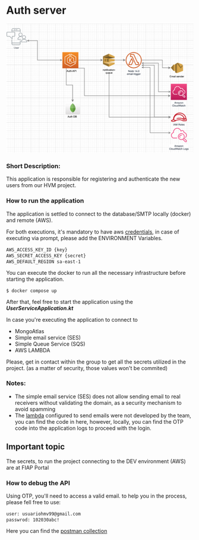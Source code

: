 # Auth server

![](./arch.png)

### Short Description:
This application is responsible for registering and authenticate
the new users from our HVM project.

### How to run the application

The application is settled to connect to the database/SMTP locally (docker) and
remote (AWS).

For both executions, it's mandatory to have aws [credentials](https://docs.aws.amazon.com/cli/latest/userguide/cli-configure-envvars.html),
in case of executing via prompt, please add the ENVIRONMENT Variables.

```
AWS_ACCESS_KEY_ID {key}
AWS_SECRET_ACCESS_KEY {secret}
AWS_DEFAULT_REGION sa-east-1
```

You can execute the docker to run all the necessary infrastructure before starting the application.

```
$ docker compose up
```

After that, feel free to start the application using the _**UserServiceApplication.kt**_

In case you're executing the application to connect to 

- MongoAtlas
- Simple email service (SES)
- Simple Queue Service (SQS)
- AWS LAMBDA

Please, get in contact within the group to get all the secrets utilized in the project.
(as a matter of security, those values won't be commited)

### Notes: 

- The simple email service (SES) does not allow sending email to real receivers without validating the domain, 
as a security mechanism to avoid spamming
- The [lambda](https://github.com/simalexan/api-lambda-send-email-ses) configured to send emails were not developed by the team, you can find the code in here, however, locally,
you can find the OTP code into the application logs to proceed with the login.


## Important topic
The secrets, to run the project connecting to the DEV environment (AWS) are at FIAP Portal


### How to debug the API
Using OTP, you'll need to access a valid email. 
to help you in the process, please fell free to use:

```
user: usuariohmv99@gmail.com
passwrod: 102030abc!
```

Here you can find the [postman collection](./AUTH-API.postman_collection.json)